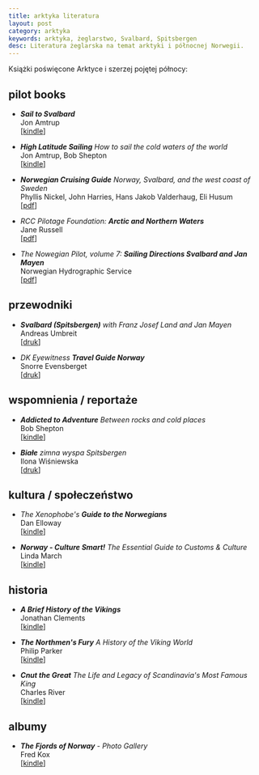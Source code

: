 ```yaml
---
title: arktyka literatura
layout: post
category: arktyka
keywords: arktyka, żeglarstwo, Svalbard, Spitsbergen
desc: Literatura żeglarska na temat arktyki i północnej Norwegii. 
---
```


Książki poświęcone Arktyce i szerzej pojętej północy:


pilot books
-----------
* ***Sail to Svalbard***  
  Jon Amtrup  
  [[kindle](http://www.amazon.co.uk/Sail-Svalbard-Jon-Amtrup-ebook/dp/B0056GW9S4/ref=sr_1_1)]
  
* ***High Latitude Sailing*** *How to sail the cold waters of the world*  
  Jon Amtrup, Bob Shepton  
  [[kindle](http://www.amazon.co.uk/High-Latitude-Sailing-waters-world-ebook/dp/B00KDYK2FQ/ref=sr_1_1)]
  
* ***Norwegian Cruising Guide*** *Norway, Svalbard, and the west coast of Sweden*  
  Phyllis Nickel, John Harries, Hans Jakob Valderhaug, Eli Husum  
  [[pdf](http://www.norwegiancruisingguide.com/)]
  
* *RCC Pilotage Foundation:* ***Arctic and Northern Waters***  
  Jane Russell   
  [[pdf](http://www.rccpf.org.uk/passage-planning/arctic)]
  
* *The Nowegian Pilot, volume 7:* ***Sailing Directions Svalbard and Jan Mayen***  
  Norwegian Hydrographic Service  
  [[pdf](http://www.statkart.no/en/Kart/Nautical-Publications/The-Norwegian-Pilot-Guide/)]


przewodniki
------------
* ***Svalbard (Spitsbergen)*** *with Franz Josef Land and Jan Mayen*  
  Andreas Umbreit  
  [[druk](http://www.amazon.co.uk/Svalbard-Spitsbergen-Franz-Travel-Guides/dp/1841624594/ref=sr_1_1)]  
    
* *DK Eyewitness* ***Travel Guide Norway***  
  Snorre Evensberget                                                 
  [[druk](http://www.amazon.co.uk/DK-Eyewitness-Travel-Guide-Norway/dp/1405368918/ref=sr_1_1)]  


wspomnienia / reportaże
------------------------
* ***Addicted to Adventure*** *Between rocks and cold places*   
  Bob Shepton  
  [[kindle](http://www.amazon.co.uk/Addicted-Adventure-Between-rocks-places-ebook/dp/B00JKLRKXK/ref=sr_1_1)]
  
* ***Białe*** *zimna wyspa Spitsbergen*  
  Ilona Wiśniewska  
  [[druk](https://czarne.com.pl/katalog/ksiazki/biale)]


kultura / społeczeństwo
-----------------------

* *The Xenophobe's* ***Guide to the Norwegians***  
  Dan Elloway  
  [[kindle](http://www.amazon.co.uk/Xenophobes-Guide-Norwegians-Guides-ebook/dp/B00GL9R84U/ref=sr_1_1)]  

* ***Norway - Culture Smart!*** *The Essential Guide to Customs & Culture*   
  Linda March   
  [[kindle](http://www.amazon.co.uk/Norway-Culture-Smart-Essential-Customs-ebook/dp/B004445986/ref=sr_1_1)]  


historia
---------
* ***A Brief History of the Vikings***   
  Jonathan Clements   
  [[kindle](http://www.amazon.co.uk/Brief-History-Vikings-Jonathan-Clements-ebook/dp/B00AJN9KHC/ref=sr_1_1)]  

* ***The Northmen's Fury*** *A History of the Viking World*  
  Philip Parker  
  [[kindle](http://www.amazon.co.uk/Northmens-Fury-History-Viking-World-ebook/dp/B00EKOBXE4/ref=sr_1_sc_1)]  
  
* ***Cnut the Great*** *The Life and Legacy of Scandinavia's Most Famous King*  
  Charles River  
  [[kindle](http://www.amazon.co.uk/Cnut-Great-Legacy-Scandinavias-Famous-ebook/dp/B00N84BMES/ref=sr_1_1)]  
  

albumy
-------
* ***The Fjords of Norway*** *- Photo Gallery*  
  Fred Kox  
  [[kindle](http://www.amazon.co.uk/Fjords-Norway-Photo-Gallery-ebook/dp/B00NU5VNIK/ref=sr_1_1)]


